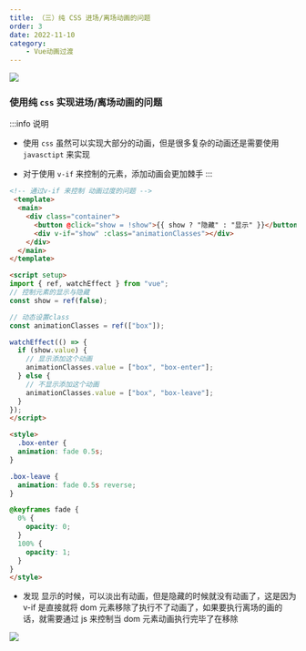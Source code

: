 ```yaml
---
title: （三）纯 CSS 进场/离场动画的问题
order: 3
date: 2022-11-10
category:
    - Vue动画过渡
---
```


![](https://image.zswei.xyz/img/202211121823045.webp)

### 使用纯 `css` 实现进场/离场动画的问题
:::info 说明
- 使用 `css` 虽然可以实现大部分的动画，但是很多复杂的动画还是需要使用 `javasctipt` 来实现

- 对于使用 `v-if` 来控制的元素，添加动画会更加棘手
:::

```html
<!-- 通过v-if 来控制 动画过度的问题 -->
 <template>
  <main>
    <div class="container">
      <button @click="show = !show">{{ show ? "隐藏" : "显示" }}</button>
      <div v-if="show" :class="animationClasses"></div>
    </div>
  </main>
</template>

<script setup>
import { ref, watchEffect } from "vue";
// 控制元素的显示与隐藏
const show = ref(false);

// 动态设置class
const animationClasses = ref(["box"]);

watchEffect(() => {
  if (show.value) {
    // 显示添加这个动画
    animationClasses.value = ["box", "box-enter"];
  } else {
    // 不显示添加这个动画
    animationClasses.value = ["box", "box-leave"];
  }
});
</script>

<style>
  .box-enter {
  animation: fade 0.5s;
}

.box-leave {
  animation: fade 0.5s reverse;
}

@keyframes fade {
  0% {
    opacity: 0;
  }
  100% {
    opacity: 1;
  }
}
</style>
```
- 发现 显示的时候，可以淡出有动画，但是隐藏的时候就没有动画了，这是因为 v-if 是直接就将 dom 元素移除了执行不了动画了，如果要执行离场的画的话，就需要通过 js 来控制当 dom 元素动画执行完毕了在移除

![](https://image.zswei.xyz/img/202211101651424.png)